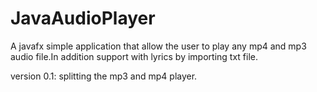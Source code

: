 # JavaAudioPlayer
A javafx simple application that allow the user to play any mp4 and mp3 audio file.In addition support with  lyrics by importing txt file.

version 0.1: splitting the mp3 and mp4 player.
